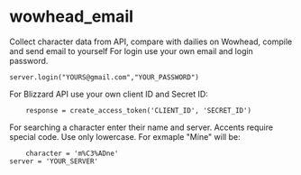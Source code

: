 # wowhead_email
Collect character data from API, compare with dailies on Wowhead, compile and send email to yourself
For login use your own email and login password.
	
	server.login("YOURS@gmail.com","YOUR_PASSWORD")
  
For Blizzard API use your own client ID and Secret ID:
		
		response = create_access_token('CLIENT_ID', 'SECRET_ID')
  
For searching a character enter their name and server. Accents require special code. Use only lowercase. For exmaple "Míne" will be:
    
		character = 'm%C3%ADne'
    server = 'YOUR_SERVER'
